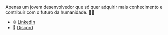 Apenas um jovem desenvolvedor que só quer adquirir mais conhecimento e contribuir com o futuro da humanidade. 👨‍💻

- 🌐 [LinkedIn](https://www.linkedin.com/in/luizmedinaa/)
- 💬 [Discord](https://discord.com/users/themhv)
